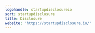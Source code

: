 ```yaml
---
logohandle: startupdisclosureio
sort: startupdisclosure
title: Disclosure
website: 'https://startupdisclosure.io/'
---
```

